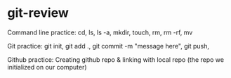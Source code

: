 # git-review

Command line practice: cd, ls, ls -a, mkdir, touch, rm, rm -rf, mv

Git practice: git init, git add ., git commit -m "message here", git push, 

Github practice: Creating github repo & linking with local repo (the repo we initialized on our computer)
